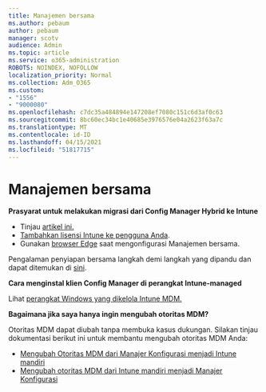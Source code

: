 ```yaml
---
title: Manajemen bersama
ms.author: pebaum
author: pebaum
manager: scotv
audience: Admin
ms.topic: article
ms.service: o365-administration
ROBOTS: NOINDEX, NOFOLLOW
localization_priority: Normal
ms.collection: Adm_O365
ms.custom:
- "1556"
- "9000080"
ms.openlocfilehash: c7dc35a484894e147208ef7080c151c6d3af0c63
ms.sourcegitcommit: 8bc60ec34bc1e40685e3976576e04a2623f63a7c
ms.translationtype: MT
ms.contentlocale: id-ID
ms.lasthandoff: 04/15/2021
ms.locfileid: "51817715"
---
```

# <a name="co-management"></a>Manajemen bersama

**Prasyarat untuk melakukan migrasi dari Config Manager Hybrid ke Intune**

- Tinjau [artikel ini.](https://docs.microsoft.com/mem/configmgr/mdm/understand/what-happened-to-hybrid)
- [Tambahkan lisensi Intune ke pengguna Anda](https://docs.microsoft.com/mem/intune/fundamentals/licenses-assign).
- Gunakan [browser Edge](https://www.microsoft.com/edge) saat mengonfigurasi Manajemen bersama.

Pengalaman penyiapan bersama langkah demi langkah yang dipandu dan dapat ditemukan di [sini](https://admin.microsoft.com/AdminPortal/Home?#/modernonboarding/comanagesetupguide).

**Cara menginstal klien Config Manager di perangkat Intune-managed**

Lihat [perangkat Windows yang dikelola Intune MDM.](https://docs.microsoft.com/mem/configmgr/core/clients/deploy/deploy-clients-to-windows-computers#bkmk_mdm)

**Bagaimana jika saya hanya ingin mengubah otoritas MDM?**

Otoritas MDM dapat diubah tanpa membuka kasus dukungan. Silakan tinjau dokumentasi berikut ini untuk membantu mengubah otoritas MDM Anda:

- [Mengubah Otoritas MDM dari Manajer Konfigurasi menjadi Intune mandiri](https://docs.microsoft.com/mem/configmgr/mdm/understand/what-happened-to-hybrid)
- [Mengubah otoritas MDM dari Intune mandiri menjadi Manajer Konfigurasi](https://docs.microsoft.com/mem/configmgr/mdm/understand/what-happened-to-hybrid)
